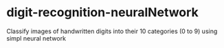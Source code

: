 # digit-recognition-neuralNetwork
 Classify images of handwritten digits into their 10 categories (0 to 9) using simpl neural network
